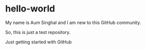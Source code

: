 # hello-world

My name is Aum Singhal and I am new to this GitHub community.

So, this is just a test repository.

Just getting started with GitHub
